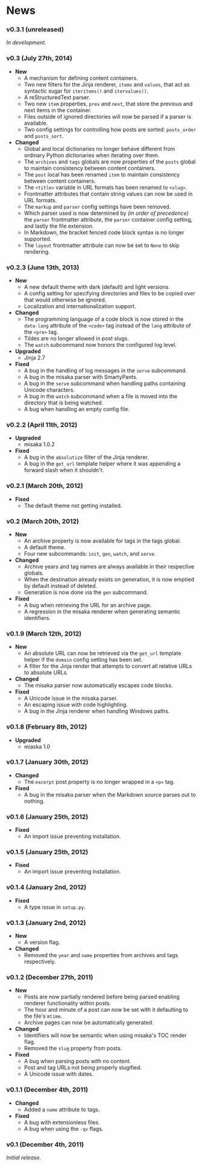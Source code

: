 # News

### v0.3.1 (unreleased)

_In development._


### v0.3 (July 27th, 2014)

+ __New__
    + A mechanism for defining content containers.
    + Two new filters for the Jinja renderer, `items` and `values`, that act as syntactic sugar for `iteritems()` and `itervalues()`.
    + A reStructuredText parser.
    + Two new `item` properties, `prev` and `next`, that store the previous and next items in the container.
    + Files outside of ignored directories will now be parsed if a parser is available.
    + Two config settings for controlling how posts are sorted: `posts_order` and `posts_sort`.
+ __Changed__
    + Global and local dictionaries no longer behave different from ordinary Python dictionaries when iterating over them.
    + The `archives` and `tags` globals are now properties of the `posts` global to maintain consistency between content containers.
    + The `post` local has been renamed `item` to maintain consistency between content containers.
    + The `<title>` variable in URL formats has been renamed to `<slug>`.
    + Frontmatter attributes that contain string values can now be used in URL formats.
    + The `markup` and `parser` config settings have been removed.
    + Which parser used is now determined by _(in order of precedence)_ the `parser` frontmatter attribute, the `parser` container config setting, and lastly the file extension.
    + In Markdown, the bracket fenced code block syntax is no longer supported.
    + The `layout` frontmatter attribute can now be set to `None` to skip rendering.


### v0.2.3 (June 13th, 2013)

+ __New__
    + A new default theme with dark (default) and light versions.
    + A config setting for specifying directories and files to be copied over that would otherwise be ignored.
    + Localization and internationalization support.
+ __Changed__
    + The programming language of a code block is now stored in the `data-lang` attribute of the `<code>` tag instead of the `lang` attribute of the `<pre>` tag.
    + Tildes are no longer allowed in post slugs.
    + The `watch` subcommand now honors the configured log level.
+ __Upgraded__
    + Jinja 2.7
+ __Fixed__
    + A bug in the handling of log messages in the `serve` subcommand.
    + A bug in the misaka parser with SmartyPants.
    + A bug in the `serve` subcommand when handling paths containing Unicode characters.
    + A bug in the `watch` subcommand when a file is moved into the directory that is being watched.
    + A bug when handling an empty config file.


### v0.2.2 (April 11th, 2012)

+ __Upgraded__
    + misaka 1.0.2
+ __Fixed__
    + A bug in the `absolutize` filter of the Jinja renderer.
    + A bug in the `get_url` template helper where it was appending a forward slash when it shouldn't.


### v0.2.1 (March 20th, 2012)

+ __Fixed__
    + The default theme not getting installed.


### v0.2 (March 20th, 2012)

+ __New__
    + An archive property is now available for tags in the tags global.
    + A default theme.
    + Four new subcommands: `init`, `gen`, `watch`, and `serve`.
+ __Changed__
    + Archive years and tag names are always available in their respective globals.
    + When the destination already exists on generation, it is now emptied by default instead of deleted.
    + Generation is now done via the `gen` subcommand.
+ __Fixed__
    + A bug when retrieving the URL for an archive page.
    + A regression in the misaka renderer when generating semantic identifiers.


### v0.1.9 (March 12th, 2012)

+ __New__
    + An absolute URL can now be retrieved via the `get_url` template helper if the `domain` config setting has been set.
    + A filter for the Jinja render that attempts to convert all relative URLs to absolute URLs.
+ __Changed__
    + The misaka parser now automatically escapes code blocks.
+ __Fixed__
    + A Unicode issue in the misaka parser.
    + An escaping issue with code highlighting.
    + A bug in the Jinja renderer when handling Windows paths.


### v0.1.8 (February 8th, 2012)

+ __Upgraded__
    + miaska 1.0


### v0.1.7 (January 30th, 2012)

+ __Changed__
    + The `excerpt` post property is no longer wrapped in a `<p>` tag.
+ __Fixed__
    + A bug in the misaka parser when the Markdown source parses out to nothing.


### v0.1.6 (January 25th, 2012)

+ __Fixed__
    + An import issue preventing installation.


### v0.1.5 (January 25th, 2012)

+ __Fixed__
    + An import issue preventing installation.


### v0.1.4 (January 2nd, 2012)

+ __Fixed__
    + A type issue in `setup.py`.


### v0.1.3 (January 2nd, 2012)

+ __New__
    + A version flag.
+ __Changed__
    + Removed the `year` and `name` properties from archives and tags respectively.


### v0.1.2 (December 27th, 2011)

+ __New__
    + Posts are now partially rendered before being parsed enabling renderer functionality within posts.
    + The hour and minute of a post can now be set with it defaulting to the file's `mtime`.
    + Archive pages can now be automatically generated.
+ __Changed__
    + Identifiers will now be semantic when using misaka's TOC render flag.
    + Removed the `slug` property from posts.
+ __Fixed__
    + A bug when parsing posts with no content.
    + Post and tag URLs not being properly slugified.
    + A Unicode issue with dates.


### v0.1.1 (December 4th, 2011)

+ __Changed__
    + Added a `name` attribute to tags.
+ __Fixed__
    + A bug with extensionless files.
    + A bug when using the `-qv` flags.


### v0.1 (December 4th, 2011)

_Initial release._
